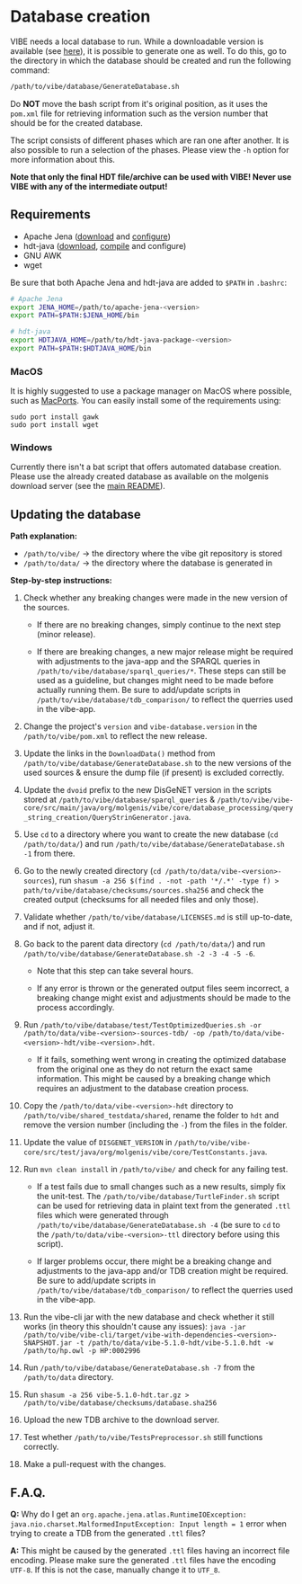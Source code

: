# Database creation

VIBE needs a local database to run. While a downloadable version is available (see [here](../README.md#quickstart)), it is possible to generate one as well. To do this, go to the directory in which the database should be created and run the following command:

```bash
/path/to/vibe/database/GenerateDatabase.sh
```

Do **NOT** move the bash script from it's original position, as it uses the `pom.xml` file for retrieving information such as the version number that should be for the created database.

The script consists of different phases which are ran one after another. It is also possible to run a selection of the phases. Please view the `-h` option for more information about this.

**Note that only the final HDT file/archive can be used with VIBE! Never use VIBE with any of the intermediate output!**

## Requirements

- Apache Jena ([download][jena_download] and [configure][jena_configure])
- hdt-java ([download][hdt-java_download], [compile][hdt-java_compiling] and configure)
- GNU AWK
- wget

Be sure that both Apache Jena and hdt-java are added to `$PATH` in `.bashrc`:

```bash
# Apache Jena
export JENA_HOME=/path/to/apache-jena-<version>
export PATH=$PATH:$JENA_HOME/bin

# hdt-java
export HDTJAVA_HOME=/path/to/hdt-java-package-<version>
export PATH=$PATH:$HDTJAVA_HOME/bin
```

### MacOS

It is highly suggested to use a package manager on MacOS where possible, such as [MacPorts][macports]. You can easily install some of the requirements using:

````
sudo port install gawk
sudo port install wget
````

### Windows

Currently there isn't a bat script that offers automated database creation. Please use the already created database as available on the molgenis download server (see the [main README](../README.md#quickstart)).

## Updating the database

**Path explanation:**

- `/path/to/vibe/` → the directory where the vibe git repository is stored
- `/path/to/data/` → the directory where the database is generated in

**Step-by-step instructions:**

1. Check whether any breaking changes were made in the new version of the sources.

   - If there are no breaking changes, simply continue to the next step (minor release).

   - If there are breaking changes, a new major release might be required with adjustments to the java-app and the SPARQL queries in `/path/to/vibe/database/sparql_queries/*`. These steps can still be used as a guideline, but changes might need to be made before actually running them. Be sure to add/update scripts in `/path/to/vibe/database/tdb_comparison/` to reflect the querries used in the vibe-app.

2. Change the project's `version` and `vibe-database.version` in the `/path/to/vibe/pom.xml` to reflect the new release.

3. Update the links in the `DownloadData()` method from `/path/to/vibe/database/GenerateDatabase.sh`  to the new versions of the used sources & ensure the dump file (if present) is excluded correctly.

4. Update the `dvoid` prefix to the new DisGeNET version in the scripts stored at `/path/to/vibe/database/sparql_queries` & `/path/to/vibe/vibe-core/src/main/java/org/molgenis/vibe/core/database_processing/query_string_creation/QueryStrinGenerator.java`.

5. Use `cd` to a directory where you want to create the new database (`cd /path/to/data/`) and run `/path/to/vibe/database/GenerateDatabase.sh -1` from there.

6. Go to the newly created directory (`cd /path/to/data/vibe-<version>-sources`), run `shasum -a 256 $(find . -not -path '*/.*' -type f) > path/to/vibe/database/checksums/sources.sha256` and check the created output (checksums for all needed files and only those).

7. Validate whether `/path/to/vibe/database/LICENSES.md` is still up-to-date, and if not, adjust it.

8. Go back to the parent data directory (`cd /path/to/data/`) and run  `/path/to/vibe/database/GenerateDatabase.sh -2 -3 -4 -5 -6`.

   - Note that this step can take several hours.

   - If any error is thrown or the generated output files seem incorrect, a breaking change might exist and adjustments should be made to the process accordingly.

9. Run `/path/to/vibe/database/test/TestOptimizedQueries.sh -or /path/to/data/vibe-<version>-sources-tdb/ -op /path/to/data/vibe-<version>-hdt/vibe-<version>.hdt`.

   - If it fails, something went wrong in creating the optimized database from the original one as they do not return the exact same information. This might be caused by a breaking change which requires an adjustment to the database creation process.

10. Copy the `/path/to/data/vibe-<version>-hdt` directory to `/path/to/vibe/shared_testdata/shared`, rename the folder to `hdt` and remove the version number (including the `-`) from the files in the folder.

11. Update the value of `DISGENET_VERSION` in `/path/to/vibe/vibe-core/src/test/java/org/molgenis/vibe/core/TestConstants.java`.

12. Run `mvn clean install` in `/path/to/vibe/` and check for any failing test.

    - If a test fails due to small changes such as a new results, simply fix the unit-test. The `/path/to/vibe/database/TurtleFinder.sh` script can be used for retrieving data in plaint text from the generated `.ttl` files which were generated through `/path/to/vibe/database/GenerateDatabase.sh -4` (be sure to `cd` to the `/path/to/data/vibe-<version>-ttl` directory before using this script).

    - If larger problems occur, there might be a breaking change and adjustments to the java-app and/or TDB creation might be required. Be sure to add/update scripts in `/path/to/vibe/database/tdb_comparison/` to reflect the querries used in the vibe-app. 

13. Run the vibe-cli jar with the new database and check whether it still works (in theory this shouldn't cause any issues):  `java -jar /path/to/vibe/vibe-cli/target/vibe-with-dependencies-<version>-SNAPSHOT.jar -t /path/to/data/vibe-5.1.0-hdt/vibe-5.1.0.hdt -w /path/to/hp.owl -p HP:0002996`

14. Run `/path/to/vibe/database/GenerateDatabase.sh -7` from the `/path/to/data` directory.

15. Run `shasum -a 256 vibe-5.1.0-hdt.tar.gz > /path/to/vibe/database/checksums/database.sha256`

16. Upload the new TDB archive to the download server.

17. Test whether `/path/to/vibe/TestsPreprocessor.sh` still functions correctly.

18. Make a pull-request with the changes.

## F.A.Q.

**Q:** Why do I get an `org.apache.jena.atlas.RuntimeIOException: java.nio.charset.MalformedInputException: Input length = 1` error when trying to create a TDB from the generated `.ttl` files?

**A:** This might be caused by the generated `.ttl` files having an incorrect file encoding. Please make sure the generated `.ttl` files have the encoding `UTF-8`. If this is not the case, manually change it to  `UTF_8`.

[jena_download]: https://jena.apache.org/download/index.cgi
[jena_configure]: https://jena.apache.org/documentation/tools/#setting-up-your-environment
[hdt-java_download]: https://github.com/rdfhdt/hdt-java/releases
[hdt-java_compiling]: https://github.com/rdfhdt/hdt-java#compiling
[macports]: https://www.macports.org/

